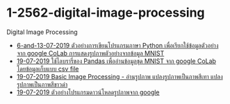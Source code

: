 # 1-2562-digital-image-processing
Digital Image Processing

* [6-and-13-07-2019 ตัวอย่างการเขียนโปรแกรมภาษา Python เพื่อเรียกใช้ข้อมูลตัวอย่างจาก google CoLab การแสดงรูปภาพตัวอย่างจากข้อมูล MNIST](https://github.com/mrolarik/1-2562-digital-image-processing/blob/master/dip-6-and-13-Aug-2019.ipynb)
* [19-07-2019 ใช้ไลบรารี่ของ Pandas เพื่ออ่านข้อมูลชุด MNIST จาก google CoLab โดยข้อมูลเก็บแบบ csv file](https://github.com/mrolarik/1-2562-digital-image-processing/upload)
* [19-07-2019 Basic Image Processing - อ่านรูปภาพ แปลงรูปภาพเป็นภาพสีเทา แปลงรูปภาพเป็นภาพสีขาวดำ](https://github.com/mrolarik/1-2562-digital-image-processing/blob/master/dip-01-Load%20and%20show%20image.ipynb)
* [19-07-2019 ตัวอย่างโปรแกรมดาวน์โหลดรูปภาพจาก google](https://github.com/mrolarik/1-2562-digital-image-processing/blob/master/dip-02-download-image-from-google.ipynb)

